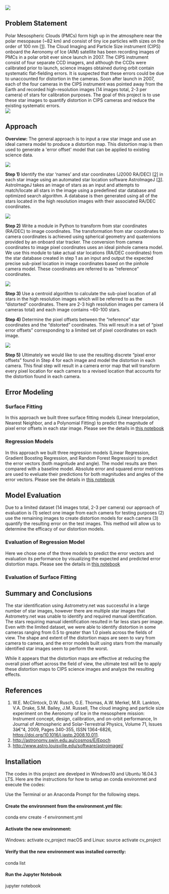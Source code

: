 ![](https://github.com/MuhammadVT/ECE5554_final_project/blob/master/CIPS_presentation_final_blank_background/Slide1.PNG)

## Problem Statement
Polar Mesospheric Clouds (PMCs) form high up in the atmosphere near the polar mesopause (~82 km) and consist of tiny ice particles with sizes on the order of 100 nm [[1](https://www.sciencedirect.com/science/article/pii/S1364682608002861)]. The Cloud Imaging and Particle Size instrument (CIPS) onboard the Aeronomy of Ice (AIM) satellite has been recording images of PMCs in a polar orbit ever since launch in 2007. The CIPS instrument consist of four separate CCD imagers, and although the CCDs were calibrated prior to launch, science images obtained during orbit contain systematic flat-fielding errors. It is suspected that these errors could be due to unaccounted for distortion in the cameras.
Soon after launch in 2007, each of the four cameras in the CIPS instrument was pointed away from the Earth and recorded high-resolution images (14 images total, 2-3 per camera) of stars for calibration purposes. The goal of this project is to use these star images to quantify distortion in CIPS cameras and reduce the existing systematic errors.   
![](https://github.com/MuhammadVT/ECE5554_final_project/blob/master/CIPS_presentation_final_blank_background/Slide4.PNG)



## Approach
**Overview:** The general approach is to input a raw star image and use an ideal camera model to produce a distortion map. This distortion map is then used to generate a 'error offset' model that can be applied to existing science data.

![](https://github.com/MuhammadVT/ECE5554_final_project/blob/master/CIPS_presentation_final_blank_background/Goal_input_to_output.PNG)

**Step 1)** Identify the star ‘names’ and star coordinates (J2000 RA/DEC) [[2]](http://astronomy.swin.edu.au/cosmos/E/Epoch) in each star image using an automated star location software AstroImageJ [[3](http://www.astro.louisville.edu/software/astroimagej/)]. AstroImageJ takes an image of stars as an input and attempts to match/locate all stars in the image using a predefined star database and optimized search algorithm. A database is then generated using all of the stars located in the high resolution images with their associated RA/DEC coordinates.

![](https://github.com/MuhammadVT/ECE5554_final_project/blob/master/CIPS_presentation_final_blank_background/Step2_ra_dec_to_pixel_coords_combined.PNG)

**Step 2)** Write a module in Python to transform from star coordinates (RA/DEC) to image coordinates. The transformation from star coordinates to camera coordinates is achieved using spherical geometry and quaternions provided by an onboard star tracker. The conversion from camera coordinates to image pixel coordinates uses an ideal pinhole camera model. We use this module to take actual star locations (RA/DEC coordinates) from the star database created in step 1 as an input and output the expected precise sub-pixel location in image coordinates based on the pinhole camera model. These coordinates are referred to as “reference” coordinates.

![](https://github.com/MuhammadVT/ECE5554_final_project/blob/master/CIPS_presentation_final_blank_background/Step2a_coord_transform_R2.PNG)

**Step 3)** Use a centroid algorithm to calculate the sub-pixel location of all stars in the high resolution images which will be referred to as the “distorted” coordinates. There are 2-3 high resolution images per camera (4 cameras total) and each image contains ~60-100 stars.

**Step 4)** Determine the pixel offsets between the “reference” star coordinates and the “distorted” coordinates. This will result in a set of “pixel error offsets” corresponding to a limited set of pixel coordinates on each image.

![](https://github.com/MuhammadVT/ECE5554_final_project/blob/master/CIPS_presentation_final_blank_background/Steps3_4_centroid_to_error_offset_R2.PNG)

**Step 5)** Ultimately we would like to use the resulting discrete “pixel error offsets” found in Step 4 for each image and model the distortion in each camera. This final step will result in a camera error map that will transform every pixel location for each camera to a revised location that accounts for the distortion found in each camera.

## Error Modeling

### Surface Fitting
In this approach we built three surface fitting models (Linear Interpolation, Nearest Neighbor, and a Polynomial Fitting) to predict the magnitude of pixel error offsets in each star image. Please see the details in [this notebook](https://github.com/MuhammadVT/ECE5554_final_project/blob/master/error_mapping.ipynb)

### Regression Models
In this approach we built three regression models (Linear Regression, Gradient Boosting Regression, and Random Forest Regression) to predict the error vectors (both magnitude and angle). The model results are then compared with a baseline model. Absolute error and squared error metrices are used to eveluate their predictions for both magnitudes and angles of the error vectors. Please see the details in [this notebook](https://github.com/MuhammadVT/ECE5554_final_project/blob/master/build_regression_models.ipynb)


## Model Evaluation

Due to a limited dataset (14 images total, 2-3 per camera) our approach of evaluation is (1) select one image from each camera for testing purposes (2) use the remaining images to create distortion models for each camera (3) quantify the resulting error on the test images. This method will allow us to determine the efficacy of our distortion models.

### Evaluation of Regression Model
Here we chose one of the three models to predict the error vectors and evaluation its performance by visualizing the expected and predicted error distortion maps. Please see the details in [this notebook](https://github.com/MuhammadVT/ECE5554_final_project/blob/master/regression_model_evaluation.ipynb)


### Evaluation of Surface Fitting

## Summary and Conclusions

The star identification using Astrometry.net was successful in a large number of star images, however there are multiple star images that Astrometry.net was unable to identify and required manual identification. The stars requiring manual identification resulted in far less stars per image. Even with the limited dataset, we were able to identify distortion in some cameras ranging from 0.5 to greater than 1.0 pixels across the fields of view. The shape and extent of the distortion maps are seen to vary from camera to camera, and the error models built using stars from the manually identified star images seem to perform the worst.

While it appears that the distortion maps are effective at reducing the overall pixel offset across the field of view, the ultimate test will be to apply these distortion maps to CIPS science images and analyze the resulting effects.


## References 
1.  W.E. McClintock, D.W. Rusch, G.E. Thomas, A.W. Merkel, M.R. Lankton, V.A. Drake, S.M. Bailey, J.M. Russell, The cloud imaging and particle size experiment on the Aeronomy of Ice in the mesosphere mission: Instrument concept, design, calibration, and on-orbit performance, In Journal of Atmospheric and Solar-Terrestrial Physics, Volume 71, Issues 3â€“4, 2009, Pages 340-355, ISSN 1364-6826, https://doi.org/10.1016/j.jastp.2008.10.011.
2.  http://astronomy.swin.edu.au/cosmos/E/Epoch
3.  http://www.astro.louisville.edu/software/astroimagej/


## Installation
The codes in this project are develped in Windows10 and Ubuntu 16.04.3 LTS.
Here are the instructions for how to setup an conda environmet and execute the codes:

Use the Terminal or an Anaconda Prompt for the following steps.

#### Create the environment from the environment.yml file:

conda env create -f environment.yml

#### Activate the new environment:

Windows: activate cv_project 
macOS and Linux: source activate cv_project

#### Verify that the new environment was installed correctly:

conda list

#### Run the Jupyter Notebook

jupyter notebook







